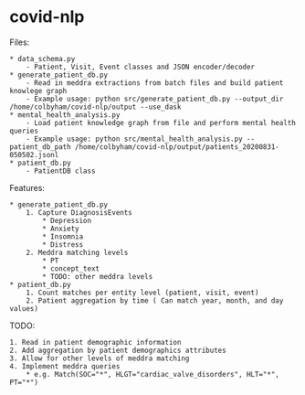 # covid-nlp


Files:

	* data_schema.py
		- Patient, Visit, Event classes and JSON encoder/decoder
	* generate_patient_db.py
		- Read in meddra extractions from batch files and build patient knowlege graph
		- Example usage: python src/generate_patient_db.py --output_dir /home/colbyham/covid-nlp/output --use_dask
	* mental_health_analysis.py
		- Load patient knowledge graph from file and perform mental health queries
		- Example usage: python src/mental_health_analysis.py --patient_db_path /home/colbyham/covid-nlp/output/patients_20200831-050502.jsonl 
	* patient_db.py
		- PatientDB class

Features:

	* generate_patient_db.py
		1. Capture DiagnosisEvents
			* Depression
			* Anxiety
			* Insomnia
			* Distress
		2. Meddra matching levels
			* PT
			* concept_text
			* TODO: other meddra levels
	* patient_db.py
		1. Count matches per entity level (patient, visit, event)
		2. Patient aggregation by time ( Can match year, month, and day values)

TODO:

	1. Read in patient demographic information
	2. Add aggregation by patient demographics attributes
	3. Allow for other levels of meddra matching
	4. Implement meddra queries
		* e.g. Match(SOC="*", HLGT="cardiac_valve_disorders", HLT="*", PT="*")
